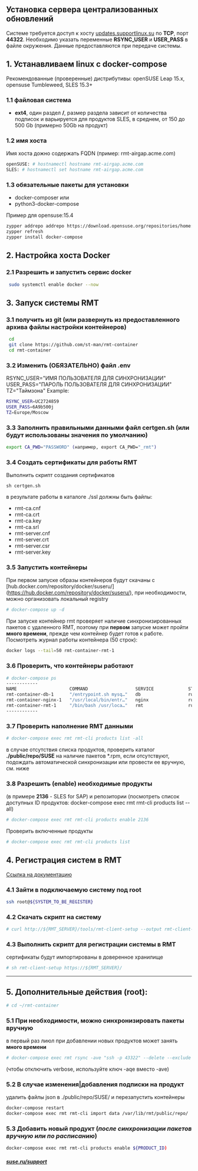
## Установка сервера централизованных обновлений

Системе требуется доступ к хосту [updates.supportlinux.su](updates.supportlinux.su) по **TCP**, порт **44322**.
Необходимо указать переменные  **RSYNC_USER** и **USER_PASS** в файле окружения.
Данные предоставляются при передаче системы.

## 1. Устанавливаем linux с docker-compose
Рекомендованные (проверенные) дистрибутивы: openSUSE Leap 15.x, opensuse Tumbleweed, SLES 15.3+

### 1.1 файловая система
* **ext4**, один раздел **/**, размер раздела зависит от количества подписок и варьируется для продуктов SLES, в среднем, от 150 до 500 Gb (примерно 50Gb на продукт)

### 1.2 имя хоста
 Имя хоста дожно содержать FQDN (пример: rmt-airgap.acme.com)
```bash
openSUSE: # hostnamectl hostname rmt-airgap.acme.com
SLES: # hostnamectl set hostname rmt-airgap.acme.com
```
### 1.3 обязательные пакеты для установки
* docker-composer
или
* python3-docker-compose

Пример для opensuse:15.4
```bash
zypper addrepo addrepo https://download.opensuse.org/repositories/home:predivan:podman/15.4/home:predivan:podman.repo
zypper refresh
zypper install docker-compose
```
## 2. Настройка хоста Docker
### 2.1 Разрешить и запустить сервис docker
```bash 
 sudo systemctl enable docker --now
```
## 3. Запуск системы RMT
### 3.1 получить из git (или развернуть из предоставленного архива файлы настройки контейнеров)
```bash
 cd
 git clone https://github.com/st-man/rmt-container
 cd rmt-container
```
### 3.2 Изменить (ОБЯЗАТЕЛЬНО) файл .env
RSYNC_USER="ИМЯ ПОЛЬЗОВАТЕЛЯ ДЛЯ СИНХРОНИЗАЦИИ"
USER_PASS="ПАРОЛЬ ПОЛЬЗОВАТЕЛЯ ДЛЯ СИНХРОНИЗАЦИИ"
TZ="Таймзона"
Example:
```bash
RSYNC_USER=UC2724859
USER_PASS=6A9b500j
TZ=Europe/Moscow
```
### 3.3 Заполнить правильными данными файл certgen.sh (или будут использованы значения по умолчанию)
```bash
export CA_PWD="PASSWORD" (например, export CA_PWD="_rmt")
```
### 3.4 Создать сертификаты для работы RMT
Выполнить скрипт создания сертификатов
```
sh certgen.sh
```
в результате работы в каталоге ./ssl должны быть файлы:
* rmt-ca.cnf
* rmt-ca.crt
* rmt-ca.key
* rmt-ca.srl
* rmt-server.cnf
* rmt-server.crt
* rmt-server.csr
* rmt-server.key

### 3.5 Запустить контейнеры
При первом запуске образы контейнеров будут скачаны с [hub.docker.com/repository/docker/suseru/] (https://hub.docker.com/repository/docker/suseru/), при необходимости, можно организовать локальный registry 
```bash
# docker-compose up -d
```
При запуске контейнер rmt проверяет наличие синхронизированных пакетов с удаленного RMT, поэтому при **первом** запуске может пройти **много времени**, прежде чем контейнер будет готов к работе. Посмотреть журнал работы контейнера (50 строк):
```bash
docker logs --tail=50 rmt-container-rmt-1 
```
### 3.6 Проверить, что контейнеры работают
```bash
# docker-compose ps
------------
NAME                    COMMAND                  SERVICE             STATUS              PORTS
rmt-container-db-1      "/entrypoint.sh mysq…"   db                  running             3306/tcp
rmt-container-nginx-1   "/usr/local/bin/entr…"   nginx               running             0.0.0.0:80->80/tcp, :::80->80/tcp, 0.0.0.0:443->443/tcp, :::443->443/tcp
rmt-container-rmt-1     "/bin/bash /usr/loca…"   rmt                 running   
------------
```
### 3.7 Проверить наполнение RMT данными
```bash
# docker-compose exec rmt rmt-cli products list -all
```
в случае отсутствия списка продуктов, проверить каталог **./public/repo/SUSE** на наличие пакетов *.rpm, если отсутствуют, подождать автоматической синхронизации или провести ее вручную, см. ниже

### 3.8 Разрешить (enable) необходимые продукты
(в примере **2136** - SLES for SAP) и репозитории (посмотреть список доступных ID продуктов: docker-compose exec rmt rmt-cli products list --all)
```bash
# docker-compose exec rmt rmt-cli products enable 2136
```
Проверить включенные продукты
```bash
# docker-compose exec rmt rmt-cli products list
```
## 4. Регистрация систем в RMT
[Ссылка на документацию](https://documentation.suse.com/sles/15-SP4/html/SLES-all/cha-rmt-client.html#sec-rmt-client-clientsetupscript)

### 4.1 Зайти в подключаемую систему под root
```bash
ssh root@${SYSTEM_TO_BE_REGISTER}
```
### 4.2 Скачать скрипт на систему
```bash
# curl http://${RMT_SERVER}/tools/rmt-client-setup --output rmt-client-setup
```
### 4.3 Выполнить скрипт для регистрации системы в RMT
сертификаты будут импортированы в доверенное хранилище
```bash
# sh rmt-client-setup https://${RMT_SERVER}/
```
-------------------------------------------
## 5. Дополнительные действия (root):
```bash
# cd ~/rmt-container
```
### 5.1 При необходимости, можно синхронизировать пакеты вручную
в первый раз лиюл при добавлении новых продуктов может занять **много времени**
```bash
# docker-compose exec rmt rsync -ave "ssh -p 43322" --delete --exclude '*.json' ${RSYNC_USER}@${RMT_REMOTE_HOST}:/var/lib/rmt/public/* /var/lib/rmt/public 
```
(чтобы отключить verbose, используйте ключ -aqe вместо -ave)

### 5.2 В случае изменения|добавления подписки на продукт
удалить файлы json в ./public/repo/SUSE/ и перезапустить контейнеры
```bash
docker-compose restart
docker-compose exec rmt rmt-cli import data /var/lib/rmt/public/repo/
```
### 5.3 Добавить новый продукт (*после синхронизации пакетов вручную или по расписанию*)
```bash
docker-compose exec rmt rmt-cli products enable ${PRODUCT_ID)
```

##### [suse.ru/support](https://suse.ru/support)
